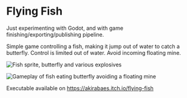 # Flying Fish 

Just experimenting with Godot, and with game finishing/exporting/publishing pipeline.

Simple game controlling a fish, making it jump out of water to catch a butterfly. Control is limited out of water. Avoid incoming floating mine.

![Fish sprite, butterfly and various explosives](https://i.ibb.co/jhVHBc4/fish-game-sprite-doodles.png "Original doodle")

![Gameplay of fish eating butterfly avoiding a floating mine](https://i.ibb.co/7y322JV/version1-30fps.gif "Gameplay extract")

Executable available on https://akirabaes.itch.io/flying-fish

